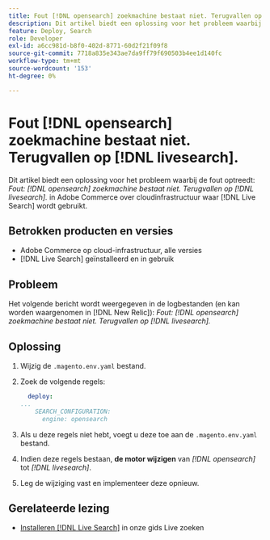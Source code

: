 ```yaml
---
title: Fout [!DNL opensearch] zoekmachine bestaat niet. Terugvallen op [!DNL livesearch].
description: Dit artikel biedt een oplossing voor het probleem waarbij de fout optreedt. [!DNL opensearch] zoekmachine bestaat niet. Terugvallen op [!DNL livesearch].", in Adobe Commerce op cloudinfrastructuur.
feature: Deploy, Search
role: Developer
exl-id: a6cc981d-b8f0-402d-8771-60d2f21f09f8
source-git-commit: 7718a835e343ae7da9ff79f690503b4ee1d140fc
workflow-type: tm+mt
source-wordcount: '153'
ht-degree: 0%

---
```


# Fout [!DNL opensearch] zoekmachine bestaat niet. Terugvallen op [!DNL livesearch].

Dit artikel biedt een oplossing voor het probleem waarbij de fout optreedt: *Fout: [!DNL opensearch] zoekmachine bestaat niet. Terugvallen op [!DNL livesearch].* in Adobe Commerce over cloudinfrastructuur waar [!DNL Live Search] wordt gebruikt.

## Betrokken producten en versies

* Adobe Commerce op cloud-infrastructuur, alle versies
* [!DNL Live Search] geïnstalleerd en in gebruik

## Probleem

Het volgende bericht wordt weergegeven in de logbestanden (en kan worden waargenomen in [!DNL New Relic]):
*Fout: [!DNL opensearch] zoekmachine bestaat niet. Terugvallen op [!DNL livesearch].*

## Oplossing

1. Wijzig de `.magento.env.yaml` bestand.
1. Zoek de volgende regels:

   ```yaml
     deploy:
   ...
       SEARCH_CONFIGURATION:
         engine: opensearch
   ```

1. Als u deze regels niet hebt, voegt u deze toe aan de `.magento.env.yaml` bestand.
1. Indien deze regels bestaan, **de motor wijzigen** van *[!DNL opensearch]* tot *[!DNL livesearch]*.
1. Leg de wijziging vast en implementeer deze opnieuw.

## Gerelateerde lezing

* [Installeren [!DNL Live Search]](https://experienceleague.adobe.com/docs/commerce-merchant-services/live-search/onboard/install.html) in onze gids Live zoeken
